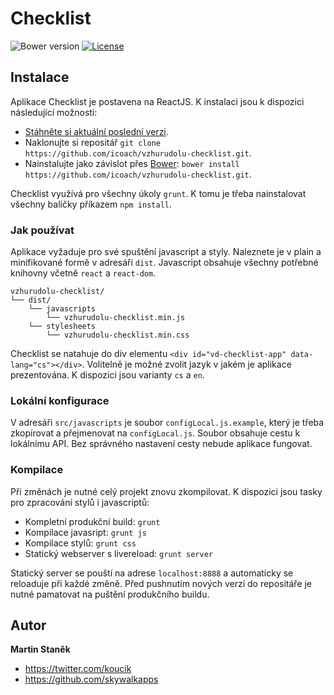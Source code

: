 # Checklist
![Bower version](https://img.shields.io/bower/v/bootstrap.svg?style=flat)
[![License](https://img.shields.io/badge/license-MIT-brightgreen.svg?style=flat)](LICENSE)

## Instalace

Aplikace Checklist je postavena na ReactJS. K instalaci jsou k dispozici následující možnosti:

- [Stáhněte si aktuální poslední verzi](https://github.com/icoach/vzhurudolu-checklist/archive/master.zip).
- Naklonujte si repositář `git clone https://github.com/icoach/vzhurudolu-checklist.git`.
- Nainstalujte jako závislot přes [Bower](http://bower.io): `bower install https://github.com/icoach/vzhurudolu-checklist.git`.

Checklist využívá pro všechny úkoly `grunt`. K tomu je třeba nainstalovat všechny balíčky příkazem `npm install`.

### Jak používat

Aplikace vyžaduje pro své spuštění javascript a styly. Naleznete je v plain a minifikované formě v adresáři `dist`. Javascript obsahuje všechny potřebné knihovny včetně `react` a `react-dom`.

```
vzhurudolu-checklist/
└── dist/
    └── javascripts
        └── vzhurudolu-checklist.min.js
    └── stylesheets
        └── vzhurudolu-checklist.min.css
```

Checklist se natahuje do div elementu `<div id="vd-checklist-app" data-lang="cs"></div>`. Volitelně je možné zvolit jazyk v jakém je aplikace prezentována. K dispozici jsou varianty `cs` a `en`.

### Lokální konfigurace

V adresáři `src/javascripts` je soubor `configLocal.js.example`, který je třeba zkopírovat a přejmenovat na `configLocal.js`. Soubor obsahuje cestu k lokálnímu API. Bez správného nastavení cesty nebude aplikace fungovat.

### Kompilace

Při změnách je nutné celý projekt znovu zkompilovat. K dispozici jsou tasky pro zpracování stylů i javascriptů:

- Kompletní produkční build: `grunt`
- Kompilace javasript: `grunt js`
- Kompilace stylů: `grunt css`
- Statický webserver s livereload: `grunt server`

Statický server se pouští na adrese `localhost:8888` a automaticky se reloaduje při každé změně. Před pushnutím nových verzí do repositáře je nutné pamatovat na puštění produkčního buildu.


## Autor

**Martin Staněk**

- <https://twitter.com/koucik>
- <https://github.com/skywalkapps>
